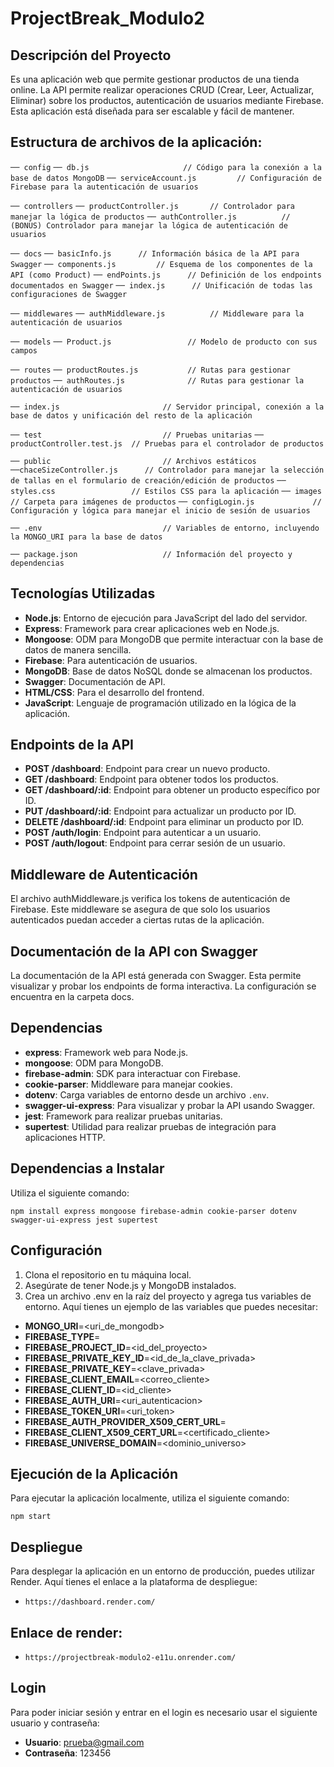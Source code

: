 # ProjectBreak_Modulo2

## Descripción del Proyecto
Es una aplicación web que permite gestionar productos de una tienda online. La API permite realizar operaciones CRUD (Crear, Leer, Actualizar, Eliminar) sobre los productos, autenticación de usuarios mediante Firebase. Esta aplicación está diseñada para ser escalable y fácil de mantener.

## Estructura de archivos de la aplicación:

```── config```
   ```── db.js                     // Código para la conexión a la base de datos MongoDB```
    ```── serviceAccount.js         // Configuración de Firebase para la autenticación de usuarios```

```── controllers```
    ```── productController.js       // Controlador para manejar la lógica de productos```
    ```── authController.js          // (BONUS) Controlador para manejar la lógica de autenticación de usuarios```

```── docs```
    ```── basicInfo.js      // Información básica de la API para Swagger```
    ```── components.js         // Esquema de los componentes de la API (como Product)```
    ```── endPoints.js      // Definición de los endpoints documentados en Swagger```
    ```── index.js      // Unificación de todas las configuraciones de Swagger```
    
```── middlewares```
    ```── authMiddleware.js          // Middleware para la autenticación de usuarios```
    
```── models```
    ```── Product.js                 // Modelo de producto con sus campos```
    
```── routes```
    ```── productRoutes.js           // Rutas para gestionar productos```
    ```── authRoutes.js              // Rutas para gestionar la autenticación de usuarios```
    
```── index.js                       // Servidor principal, conexión a la base de datos y unificación del resto de la aplicación```

```── test                           // Pruebas unitarias```
    ```── productController.test.js  // Pruebas para el controlador de productos```
    
```── public                         // Archivos estáticos```
    ```──chaceSizeController.js      // Controlador para manejar la selección de tallas en el formulario de creación/edición de productos```
    ```── styles.css                 // Estilos CSS para la aplicación```
    ```── images                     // Carpeta para imágenes de productos```
    ```── configLogin.js             // Configuración y lógica para manejar el inicio de sesión de usuarios```
    
```── .env                           // Variables de entorno, incluyendo la MONGO_URI para la base de datos```

```── package.json                   // Información del proyecto y dependencias```

## Tecnologías Utilizadas
- **Node.js**: Entorno de ejecución para JavaScript del lado del servidor.
- **Express**: Framework para crear aplicaciones web en Node.js.
- **Mongoose**: ODM para MongoDB que permite interactuar con la base de datos de manera sencilla.
- **Firebase**: Para autenticación de usuarios.
- **MongoDB**: Base de datos NoSQL donde se almacenan los productos.
- **Swagger**: Documentación de API.
- **HTML/CSS**: Para el desarrollo del frontend.
- **JavaScript**: Lenguaje de programación utilizado en la lógica de la aplicación.

## Endpoints de la API
- **POST /dashboard**: Endpoint para crear un nuevo producto.
- **GET /dashboard**: Endpoint para obtener todos los productos.
- **GET /dashboard/:id**: Endpoint para obtener un producto específico por ID.
- **PUT /dashboard/:id**: Endpoint para actualizar un producto por ID.
- **DELETE /dashboard/:id**: Endpoint para eliminar un producto por ID.
- **POST /auth/login**: Endpoint para autenticar a un usuario.
- **POST /auth/logout**: Endpoint para cerrar sesión de un usuario.

## Middleware de Autenticación

El archivo authMiddleware.js verifica los tokens de autenticación de Firebase. Este middleware se asegura de que solo los usuarios autenticados puedan acceder a ciertas rutas de la aplicación.

## Documentación de la API con Swagger
La documentación de la API está generada con Swagger. Esta permite visualizar y probar los endpoints de forma interactiva. La configuración se encuentra en la carpeta docs.

## Dependencias 

- **express**: Framework web para Node.js.
- **mongoose**: ODM para MongoDB.
- **firebase-admin**: SDK para interactuar con Firebase.
- **cookie-parser**: Middleware para manejar cookies.
- **dotenv**: Carga variables de entorno desde un archivo `.env`.
- **swagger-ui-express**: Para visualizar y probar la API usando Swagger.
- **jest**: Framework para realizar pruebas unitarias.
- **supertest**: Utilidad para realizar pruebas de integración para aplicaciones HTTP.
## Dependencias a Instalar
Utiliza el siguiente comando:

`npm install express mongoose firebase-admin cookie-parser dotenv swagger-ui-express jest supertest`

## Configuración

1. Clona el repositorio en tu máquina local.
2. Asegúrate de tener Node.js y MongoDB instalados.
3. Crea un archivo .env en la raíz del proyecto y agrega tus variables de entorno. Aquí tienes un ejemplo de las variables que puedes necesitar:


- **MONGO_URI**=<uri_de_mongodb>
- **FIREBASE_TYPE**=<tipo>
- **FIREBASE_PROJECT_ID**=<id_del_proyecto>
- **FIREBASE_PRIVATE_KEY_ID**=<id_de_la_clave_privada>
- **FIREBASE_PRIVATE_KEY**=<clave_privada>
- **FIREBASE_CLIENT_EMAIL**=<correo_cliente>
- **FIREBASE_CLIENT_ID**=<id_cliente>
- **FIREBASE_AUTH_URI**=<uri_autenticacion>
- **FIREBASE_TOKEN_URI**=<uri_token>
- **FIREBASE_AUTH_PROVIDER_X509_CERT_URL**=<certificado>
- **FIREBASE_CLIENT_X509_CERT_URL**=<certificado_cliente>
- **FIREBASE_UNIVERSE_DOMAIN**=<dominio_universo>

## Ejecución de la Aplicación
Para ejecutar la aplicación localmente, utiliza el siguiente comando:

`npm start`

## Despliegue
Para desplegar la aplicación en un entorno de producción, puedes utilizar Render. Aquí tienes el enlace a la plataforma de despliegue:

- `https://dashboard.render.com/`

## Enlace de render: 
- `https://projectbreak-modulo2-e11u.onrender.com/`

## Login
Para poder iniciar sesión y entrar en el login es necesario usar el siguiente usuario y contraseña:

- **Usuario**: prueba@gmail.com
- **Contraseña**: 123456